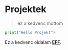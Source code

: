 


   # Projektek

   > ez a kedvenc mottom

   ```python
   print("Hello Projekt")
   ```

Ez a kedvenc oldalam **[EFF](https://eff.org)**.